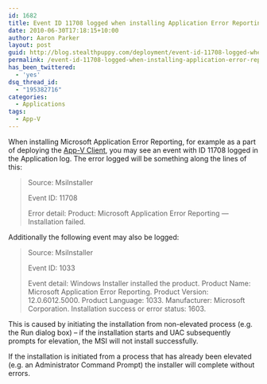 ```yaml
---
id: 1682
title: Event ID 11708 logged when installing Application Error Reporting
date: 2010-06-30T17:18:15+10:00
author: Aaron Parker
layout: post
guid: http://blog.stealthpuppy.com/deployment/event-id-11708-logged-when-installing-application-error-reporting
permalink: /event-id-11708-logged-when-installing-application-error-reporting/
has_been_twittered:
  - 'yes'
dsq_thread_id:
  - "195382716"
categories:
  - Applications
tags:
  - App-V
---
```

When installing Microsoft Application Error Reporting, for example as a part of deploying the [App-V Client](http://technet.microsoft.com/en-us/library/ee956914.aspx), you may see an event with ID 11708 logged in the Application log. The error logged will be something along the lines of this:

> Source: MsiInstaller
> 
> Event ID: 11708
> 
> Error detail: Product: Microsoft Application Error Reporting &#8212; Installation failed.

Additionally the following event may also be logged:

> Source: MsiInstaller
> 
> Event ID: 1033
> 
> Event detail: Windows Installer installed the product. Product Name: Microsoft Application Error Reporting. Product Version: 12.0.6012.5000. Product Language: 1033. Manufacturer: Microsoft Corporation. Installation success or error status: 1603.

This is caused by initiating the installation from non-elevated process (e.g. the Run dialog box) – if the installation starts and UAC subsequently prompts for elevation, the MSI will not install successfully.

If the installation is initiated from a process that has already been elevated (e.g. an Administrator Command Prompt) the installer will complete without errors.